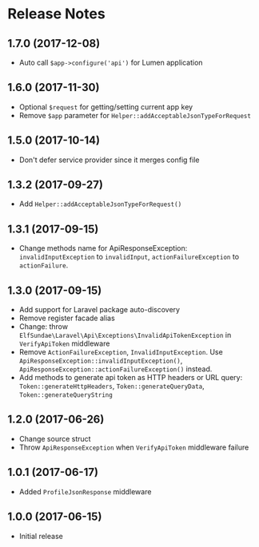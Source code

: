 # Release Notes

## 1.7.0 (2017-12-08)

- Auto call `$app->configure('api')` for Lumen application

## 1.6.0 (2017-11-30)

- Optional `$request` for getting/setting current app key
- Remove `$app` parameter for `Helper::addAcceptableJsonTypeForRequest`

## 1.5.0 (2017-10-14)

- Don't defer service provider since it merges config file

## 1.3.2 (2017-09-27)

- Add `Helper::addAcceptableJsonTypeForRequest()`

## 1.3.1 (2017-09-15)

- Change methods name for ApiResponseException: `invalidInputException` to `invalidInput`, `actionFailureException` to `actionFailure`.

## 1.3.0 (2017-09-15)

- Add support for Laravel package auto-discovery
- Remove register facade alias
- Change: throw `ElfSundae\Laravel\Api\Exceptions\InvalidApiTokenException` in `VerifyApiToken` middleware
- Remove `ActionFailureException`, `InvalidInputException`. Use `ApiResponseException::invalidInputException()`, `ApiResponseException::actionFailureException()` instead.
- Add methods to generate api token as HTTP headers or URL query: `Token::generateHttpHeaders`, `Token::generateQueryData`, `Token::generateQueryString`

## 1.2.0 (2017-06-26)

- Change source struct
- Throw `ApiResponseException` when `VerifyApiToken` middleware failure

## 1.0.1 (2017-06-17)

- Added `ProfileJsonResponse` middleware

## 1.0.0 (2017-06-15)

- Initial release

